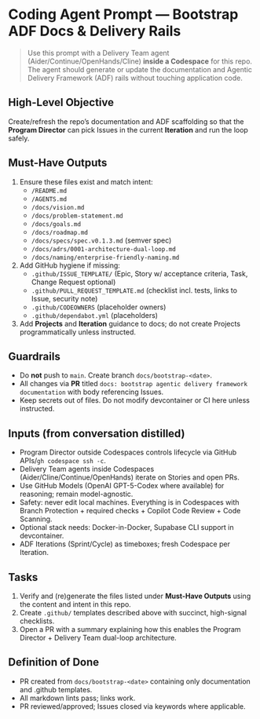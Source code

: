 
# Coding Agent Prompt — Bootstrap ADF Docs & Delivery Rails

> Use this prompt with a Delivery Team agent (Aider/Continue/OpenHands/Cline) **inside a Codespace** for this repo. The agent should generate or update the documentation and Agentic Delivery Framework (ADF) rails without touching application code.

## High-Level Objective

Create/refresh the repo’s documentation and ADF scaffolding so that the **Program Director** can pick Issues in the current **Iteration** and run the loop safely.

## Must-Have Outputs

1. Ensure these files exist and match intent:
   - `/README.md`
   - `/AGENTS.md`
   - `/docs/vision.md`
   - `/docs/problem-statement.md`
   - `/docs/goals.md`
   - `/docs/roadmap.md`
   - `/docs/specs/spec.v0.1.3.md` (semver spec)
   - `/docs/adrs/0001-architecture-dual-loop.md`
   - `/docs/naming/enterprise-friendly-naming.md`
2. Add GitHub hygiene if missing:
   - `.github/ISSUE_TEMPLATE/` (Epic, Story w/ acceptance criteria, Task, Change Request optional)
   - `.github/PULL_REQUEST_TEMPLATE.md` (checklist incl. tests, links to Issue, security note)
   - `.github/CODEOWNERS` (placeholder owners)
   - `.github/dependabot.yml` (placeholders)
3. Add **Projects** and **Iteration** guidance to docs; do not create Projects programmatically unless instructed.

## Guardrails

- Do **not** push to `main`. Create branch `docs/bootstrap-<date>`.
- All changes via **PR** titled `docs: bootstrap agentic delivery framework documentation` with body referencing Issues.
- Keep secrets out of files. Do not modify devcontainer or CI here unless instructed.

## Inputs (from conversation distilled)

- Program Director outside Codespaces controls lifecycle via GitHub APIs/`gh codespace ssh -c`.
- Delivery Team agents inside Codespaces (Aider/Cline/Continue/OpenHands) iterate on Stories and open PRs.
- Use GitHub Models (OpenAI GPT-5-Codex where available) for reasoning; remain model-agnostic.
- Safety: never edit local machines. Everything is in Codespaces with Branch Protection + required checks + Copilot Code Review + Code Scanning.
- Optional stack needs: Docker-in-Docker, Supabase CLI support in devcontainer.
- ADF Iterations (Sprint/Cycle) as timeboxes; fresh Codespace per Iteration.

## Tasks

1. Verify and (re)generate the files listed under **Must-Have Outputs** using the content and intent in this repo.
2. Create `.github/` templates described above with succinct, high-signal checklists.
3. Open a PR with a summary explaining how this enables the Program Director + Delivery Team dual-loop architecture.

## Definition of Done

- PR created from `docs/bootstrap-<date>` containing only documentation and .github templates.
- All markdown lints pass; links work.
- PR reviewed/approved; Issues closed via keywords where applicable.
